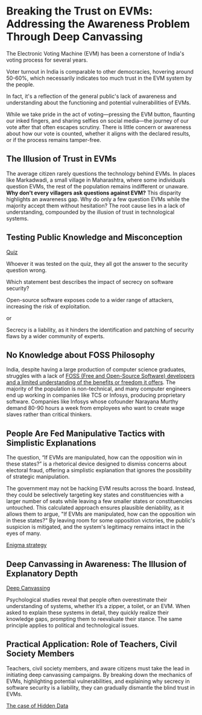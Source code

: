 # Breaking the Trust on EVMs: Addressing the Awareness Problem Through Deep Canvassing

The Electronic Voting Machine (EVM) has been a cornerstone of India's voting process for several years. 

Voter turnout in India is comparable to other democracies, hovering around 50-60%, which necessarily indicates too much trust in the EVM system by the people.

In fact, it's a reflection of the general public's lack of awareness and understanding about the functioning and potential vulnerabilities of EVMs.

While we take pride in the act of voting—pressing the EVM button, flaunting our inked fingers, and sharing selfies on social media—the journey of our vote after that often escapes scrutiny. There is little concern or awareness about how our vote is counted, whether it aligns with the declared results, or if the process remains tamper-free.

## The Illusion of Trust in EVMs

The average citizen rarely questions the technology behind EVMs. In places like Markadwadi, a small village in Maharashtra, where some individuals question EVMs, the rest of the population remains indifferent or unaware. **Why don't every villagers ask questions against EVM?** This disparity highlights an awareness gap. Why do only a few question EVMs while the majority accept them without hesitation? The root cause lies in a lack of understanding, compounded by the illusion of trust in technological systems.

## Testing Public Knowledge and Misconception

[Quiz](https://iambrainstorming.github.io/chapters/the-lok-sabha-election-is-about-regional-parties-vs-one-party-dictatorship.html#quiz)

Whoever it was tested on the quiz, they all got the answer to the security question wrong.

Which statement best describes the impact of secrecy on software security?

Open-source software exposes code to a wider range of attackers, increasing the risk of exploitation.

or

Secrecy is a liability, as it hinders the identification and patching of security flaws by a wider community of experts.

## No Knowledge about FOSS Philosophy

India, despite having a large production of computer science graduates, struggles with a lack of [FOSS (Free and Open-Source Software) developers and a limited understanding of the benefits or freedom it offers](https://iambrainstorming.github.io/chapters/programming/foss_philosophy.html). The majority of the population is non-technical, and many computer engineers end up working in companies like TCS or Infosys, producing proprietary software. Companies like Infosys whose cofounder Narayana Murthy demand 80-90 hours a week from employees who want to create wage slaves rather than critical thinkers.

## People Are Fed Manipulative Tactics with Simplistic Explanations

The question, “If EVMs are manipulated, how can the opposition win in these states?” is a rhetorical device designed to dismiss concerns about electoral fraud, offering a simplistic explanation that ignores the possibility of strategic manipulation.

The government may not be hacking EVM results across the board. Instead, they could be selectively targeting key states and constituencies with a larger number of seats while leaving a few smaller states or constituencies untouched. This calculated approach ensures plausible deniability, as it allows them to argue, "If EVMs are manipulated, how can the opposition win in these states?" By leaving room for some opposition victories, the public's suspicion is mitigated, and the system's legitimacy remains intact in the eyes of many.

[Enigma strategy](https://iambrainstorming.github.io/opinionated_observer/observation/rahul-gandhi-on-evm.html#the-imitation-game-movie-and-its-relevance-to-evm-concerns)

## Deep Canvassing in Awareness: The Illusion of Explanatory Depth

[Deep Canvassing](https://iambrainstorming.github.io/chapters/how-to-tackle-disinformation.html)

Psychological studies reveal that people often overestimate their understanding of systems, whether it’s a zipper, a toilet, or an EVM. When asked to explain these systems in detail, they quickly realize their knowledge gaps, prompting them to reevaluate their stance. The same principle applies to political and technological issues.


## Practical Application: Role of Teachers, Civil Society Members

Teachers, civil society members, and aware citizens must take the lead in initiating deep canvassing campaigns. By breaking down the mechanics of EVMs, highlighting potential vulnerabilities, and explaining why secrecy in software security is a liability, they can gradually dismantle the blind trust in EVMs.

[The case of Hidden Data](https://iambrainstorming.github.io/opinionated_observer/justice/supreme-court-corruption.html)
